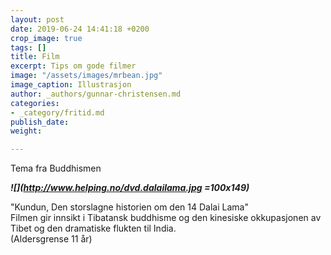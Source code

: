 ```yaml
---
layout: post
date: 2019-06-24 14:41:18 +0200
crop_image: true
tags: []
title: Film
excerpt: Tips om gode filmer
image: "/assets/images/mrbean.jpg"
image_caption: Illustrasjon
author: _authors/gunnar-christensen.md
categories:
- _category/fritid.md
publish_date: 
weight: 

---
```

Tema fra Buddhismen

**_![](http://www.helping.no/dvd.dalailama.jpg =100x149)_**

"Kundun, Den storslagne historien om den 14 Dalai Lama"  
Filmen gir innsikt i Tibatansk buddhisme og den kinesiske okkupasjonen av Tibet og den dramatiske flukten til India.   
(Aldersgrense 11 år)